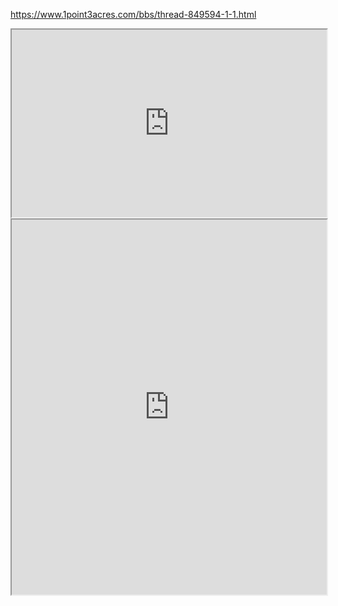 
https://www.1point3acres.com/bbs/thread-849594-1-1.html

<iframe 
   height=300
   width = 100%
   src="https://leetcard.jacoblin.cool/a0979470582" title="Kim's Leetcode Activity"
></iframe>
<iframe 
   height=600
   width = 100%
   src="https://leetcard.jacoblin.cool/hanlinchentw?theme=light,unicorn&ext=activity" title="Leo's Leetcode Activity"
></iframe>



